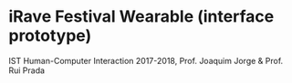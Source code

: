 # iRave Festival Wearable (interface prototype)

IST Human-Computer Interaction 2017-2018, Prof. Joaquim Jorge & Prof. Rui Prada